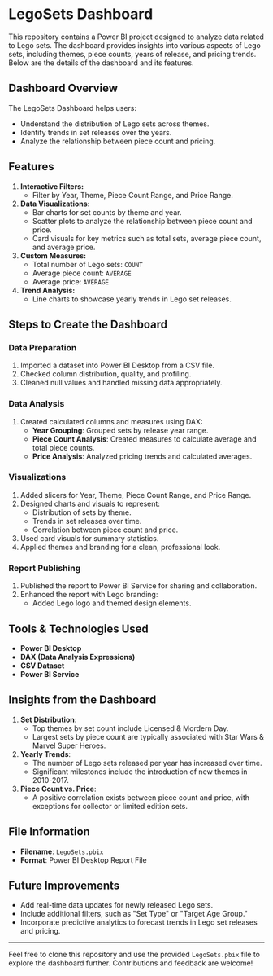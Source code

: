 # LegoSets Dashboard

This repository contains a Power BI project designed to analyze data related to Lego sets. The dashboard provides insights into various aspects of Lego sets, including themes, piece counts, years of release, and pricing trends. Below are the details of the dashboard and its features.

## Dashboard Overview
The LegoSets Dashboard helps users:
- Understand the distribution of Lego sets across themes.
- Identify trends in set releases over the years.
- Analyze the relationship between piece count and pricing.

## Features
1. **Interactive Filters:**
   - Filter by Year, Theme, Piece Count Range, and Price Range.
2. **Data Visualizations:**
   - Bar charts for set counts by theme and year.
   - Scatter plots to analyze the relationship between piece count and price.
   - Card visuals for key metrics such as total sets, average piece count, and average price.
3. **Custom Measures:**
   - Total number of Lego sets: `COUNT`
   - Average piece count: `AVERAGE`
   - Average price: `AVERAGE`
4. **Trend Analysis:**
   - Line charts to showcase yearly trends in Lego set releases.

## Steps to Create the Dashboard
### Data Preparation
1. Imported a dataset into Power BI Desktop from a CSV file.
2. Checked column distribution, quality, and profiling.
3. Cleaned null values and handled missing data appropriately.

### Data Analysis
1. Created calculated columns and measures using DAX:
   - **Year Grouping**: Grouped sets by release year range.
   - **Piece Count Analysis**: Created measures to calculate average and total piece counts.
   - **Price Analysis**: Analyzed pricing trends and calculated averages.

### Visualizations
1. Added slicers for Year, Theme, Piece Count Range, and Price Range.
2. Designed charts and visuals to represent:
   - Distribution of sets by theme.
   - Trends in set releases over time.
   - Correlation between piece count and price.
3. Used card visuals for summary statistics.
4. Applied themes and branding for a clean, professional look.

### Report Publishing
1. Published the report to Power BI Service for sharing and collaboration.
2. Enhanced the report with Lego branding:
   - Added Lego logo and themed design elements.

## Tools & Technologies Used
- **Power BI Desktop**
- **DAX (Data Analysis Expressions)**
- **CSV Dataset**
- **Power BI Service**

## Insights from the Dashboard
1. **Set Distribution**:
   - Top themes by set count include Licensed & Mordern Day.
   - Largest sets by piece count are typically associated with Star Wars & Marvel Super Heroes.
2. **Yearly Trends**:
   - The number of Lego sets released per year has increased over time.
   - Significant milestones include the introduction of new themes in 2010-2017.
3. **Piece Count vs. Price**:
   - A positive correlation exists between piece count and price, with exceptions for collector or limited edition sets.

## File Information
- **Filename**: `LegoSets.pbix`
- **Format**: Power BI Desktop Report File

## Future Improvements
- Add real-time data updates for newly released Lego sets.
- Include additional filters, such as "Set Type" or "Target Age Group."
- Incorporate predictive analytics to forecast trends in Lego set releases and pricing.

---

Feel free to clone this repository and use the provided `LegoSets.pbix` file to explore the dashboard further. Contributions and feedback are welcome!



